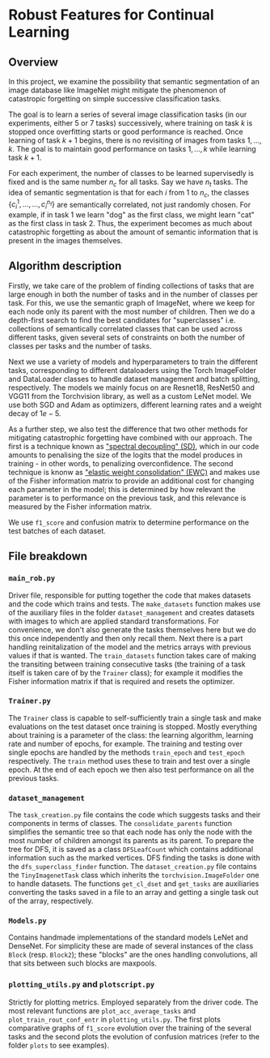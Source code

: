 # Robust Features for Continual Learning

## Overview
In this project, we examine the possibility that semantic segmentation of an image database like ImageNet might mitigate the phenomenon of catastropic forgetting on simple successive classification tasks.

The goal is to learn a series of several image classification tasks (in our experiments, either 5 or 7 tasks) successively, where training on task $k$ is stopped once overfitting starts or good performance is reached. Once learning of task $k+1$ begins, there is no revisiting of images from tasks $1, \ldots, k$. The goal is to maintain good performance on tasks $1, \ldots, k$ while learning task $k+1$.

For each experiment, the number of classes to be learned supervisedly is fixed and is the same number $n_c$ for all tasks. Say we have $n_t$ tasks. The idea of semantic segmentation is that for each $i$ from $1$ to $n_c$, the classes $\{ c_i^1, \ldots, \ldots, c_i^{n_t} \}$ are semantically correlated, not just randomly chosen. For example, if in task 1 we learn "dog" as the first class, we might learn "cat" as the first class in task 2. Thus, the experiment becomes as much about catastrophic forgetting as about the amount of semantic information that is present in the images themselves.


## Algorithm description
Firstly, we take care of the problem of finding collections of tasks that are large enough in both the number of tasks and in the number of classes per task. For this, we use the semantic graph of ImageNet, where we keep for each node only its parent with the most number of children. Then we do a depth-first search to find the best candidates for "superclasses" i.e. collections of semantically correlated classes that can be used across different tasks, given several sets of constraints on both the number of classes per tasks and the number of tasks.

Next we use a variety of models and hyperparameters to train the different tasks, corresponding to different dataloaders using the Torch ImageFolder and DataLoader classes to handle dataset management and batch splitting, respectively. The models we mainly focus on are Resnet18, ResNet50 and VGG11 from the Torchvision library, as well as a custom LeNet model. We use both SGD and Adam as optimizers, different learning rates and a weight decay of $1e-5$.

As a further step, we also test the difference that two other methods for mitigating catastrophic forgetting have combined with our approach. The first is a technique known as ["spectral decoupling" (SD)](https://arxiv.org/pdf/2103.17171.pdf), which in our code amounts to penalising the size of the logits that the model produces in training - in other words, to penalizing overconfidence. The second technique is knonw as ["elastic weight consolidation" (EWC)](https://arxiv.org/pdf/1612.00796.pdf) and makes use of the Fisher information matrix to provide an additional cost for changing each parameter in the model; this is determined by how relevant the parameter is to performance on the previous task, and this relevance is measured by the Fisher information matrix.

We use `f1_score` and confusion matrix to determine performance on the test batches of each dataset.

## File breakdown

### `main_rob.py`
Driver file, responsible for putting together the code that makes datasets and the code which trains and tests. The `make_datasets` function makes use of the auxiliary files in the folder `dataset_management` and creates datasets with images to which are applied standard transformations. For convenience, we don't also generate the tasks themselves here but we do this once independently and then only recall them. Next there is a part handling reinitalization of the model and the metrics arrays with previous values if that is wanted. The `train_datasets` function takes care of making the transiting between training consecutive tasks (the training of a task itself is taken care of by the `Trainer` class); for example it modifies the Fisher information matrix if that is required and resets the optimizer.

### `Trainer.py`
The `Trainer` class is capable to self-sufficiently train a single task and make evaluations on the test dataset once training is stopped. Mostly everything about training is a parameter of the class: the learning algorithm, learning rate and number of epochs, for example. The training and testing over single epochs are handled by the methods `train_epoch` and `test_epoch` respectively. The `train` method uses these to train and test over a single epoch. At the end of each epoch we then also test performance on all the previous tasks. 

### `dataset_management`
The `task_creation.py` file contains the code which suggests tasks and their components in terms of classes. The `consolidate_parents` function simplifies the semantic tree so that each node has only the node with the most number of children amongst its parents as its parent. To prepare the tree for DFS, it is saved as a class `DFSLeafCount` which contains additional information such as the marked vertices. DFS finding the tasks is done with the `dfs_superclass_finder` function. The `dataset_creation.py` file contains the `TinyImagenetTask` class which inherits the `torchvision.ImageFolder` one to handle datasets. The functions `get_cl_dset` and `get_tasks` are auxiliaries converting the tasks saved in a file to an array and getting a single task out of the array, respectively.
### `Models.py`

Contains handmade implementations of the standard models LeNet and DenseNet. For simplicity these are made of several instances of the class `Block` (resp. `Block2`); these "blocks" are the ones handling convolutions, all that sits between such blocks are maxpools.

### `plotting_utils.py` and `plotscript.py`
Strictly for plotting metrics. Employed separately from the driver code. The most relevant functions are `plot_acc_average_tasks` and `plot_train_rout_conf_entr` in `plotting_utils.py`. The first plots comparative graphs of `f1_score` evolution over the training of the several tasks and the second plots the evolution of confusion matrices (refer to the folder `plots` to see examples).
